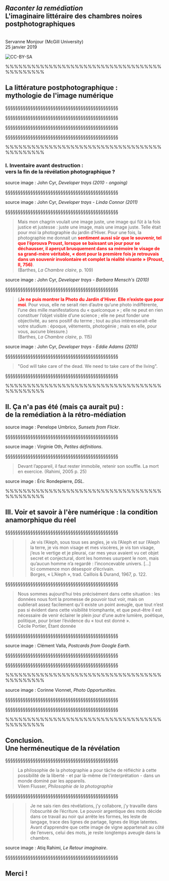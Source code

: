 <!-- .slide: data-background-image="img/mondot2.jpg" -->
<!-- .slide: class="hover"-->

## *Raconter la remédiation*<br>L'imaginaire littéraire des chambres noires postphotographiques

<br>Servanne Monjour (McGill University)
<br>25 janvier 2019

![CC-BY-SA](http://i.creativecommons.org/l/by-sa/4.0/88x31.png) <!-- .element: class="logo" -->

%%%%%%%%%%%%%%%%%%%%%%%%%%%%%%%%%%%%%%%%%%%%%

<!-- .slide: data-background-image="img/barthes2modif.jpg" data-background-size="contain"-->


## La littérature postphotographique : <br>mythologie de l'image numérique


§§§§§§§§§§§§§§§§§§§§§§§§§§§§§§§§§§§§§§§§§§§§§
<!-- .slide: data-background-image="img/barthes2.jpg" data-background-size="contain" -->


§§§§§§§§§§§§§§§§§§§§§§§§§§§§§§§§§§§§§§§§§§§§§
<!-- .slide: data-background-image="img/barthesImageCode.png" data-background-size="contain" -->


§§§§§§§§§§§§§§§§§§§§§§§§§§§§§§§§§§§§§§§§§§§§§
<!-- .slide: data-background-image="img/barthesCoding.png" data-background-size="contain" -->


§§§§§§§§§§§§§§§§§§§§§§§§§§§§§§§§§§§§§§§§§§§§§
<!-- .slide: data-background-image="img/barthes2modif.jpg" data-background-size="contain" -->



%%%%%%%%%%%%%%%%%%%%%%%%%%%%%%%%%%%%%%%%%%%%%

<!-- .slide: data-background-image="img/devTrays.png" -->
### I. Inventaire avant destruction : <br>vers la fin de la révélation photographique ?

source image : John Cyr, *Developer trays (2010 - ongoing)*

<!-- .element: class="source" -->

§§§§§§§§§§§§§§§§§§§§§§§§§§§§§§§§§§§§§§§§§§§§§

<!-- .slide: data-background-image="img/lindanconnordtcyr.jpg" data-background-size="contain" -->

source image : John Cyr, *Developer trays - Linda Connor (2011)*

<!-- .element: class="source" -->


§§§§§§§§§§§§§§§§§§§§§§§§§§§§§§§§§§§§§§§§§§§§§
<!-- .slide: data-background-image="img/BarbaraMensch.jpg" data-background-size="contain" -->
<!-- .slide: class="hover"-->

>Mais mon chagrin voulait une image juste, une image qui fût à la fois justice et justesse : juste une image, mais une image juste. Telle était pour moi la photographie du jardin d’Hiver.
Pour une fois, la photographie me donnait un <font color="red">**sentiment aussi sûr que le souvenir, tel que l’éprouva Proust, lorsque se baissant un jour pour se déchausser, il aperçut brusquement dans sa mémoire le visage de sa grand-mère véritable, « dont pour la première fois je retrouvais dans un souvenir involontaire et complet la réalité vivante » (Proust, II, 756)**</font>. <br>(Barthes, *La Chambre claire*, p. 109)

<!-- .element: style="font-size:1.4rem; text-align:justify" -->

source image : John Cyr, *Developer trays - Barbara Mensch's (2010)*

<!-- .element: class="source" -->

§§§§§§§§§§§§§§§§§§§§§§§§§§§§§§§§§§§§§§§§§§§§§

<!-- .slide: data-background-image="img/EddieAdams.jpg" data-background-size="contain" -->
<!-- .slide: class="hover"-->


>(<font color="red">**Je ne puis montrer la Photo du Jardin d’Hiver. Elle n’existe que pour moi**</font>. Pour vous, elle ne serait rien d’autre qu’une photo indifférente, l’une des mille manifestations du « quelconque » ; elle ne peut en rien constituer l’objet visible d’une science ; elle ne peut fonder une objectivité, au sens positif du terme ; tout au plus intéresserait-elle votre studium : époque, vêtements, photogénie ; mais en elle, pour vous, aucune blessure.) <br>(Barthes, *La Chambre claire*, p. 115)

<!-- .element: style="font-size:1.4rem; text-align:justify" -->

source image : John Cyr, *Developer trays - Eddie Adams (2010)*

<!-- .element: class="source" -->

§§§§§§§§§§§§§§§§§§§§§§§§§§§§§§§§§§§§§§§§§§§§§

<!-- .slide: data-background-image="img/num-an.jpg" -->

>"God will take care of the dead. We need to take care of the living".

§§§§§§§§§§§§§§§§§§§§§§§§§§§§§§§§§§§§§§§§§§§§§

<!-- .slide: data-background-image="img/num-an.jpg" -->

%%%%%%%%%%%%%%%%%%%%%%%%%%%%%%%%%%%%%%%%%%%%%
<!-- .slide: data-background-image="img/umbrico.png" -->

## II. Ça n'a pas été (mais ça aurait pu) : <br>de la remédiation à la rétro-médiation

source image : Penelope Umbrico, _Sunsets from Flickr_.

<!-- .element: class="source" -->

§§§§§§§§§§§§§§§§§§§§§§§§§§§§§§§§§§§§§§§§§§§§§
<!-- .slide: data-background-image="img/6_definition05.jpg" -->


source image : Virginie Oth, _Petites définitions_.

<!-- .element: class="source" -->

§§§§§§§§§§§§§§§§§§§§§§§§§§§§§§§§§§§§§§§§§§§§§
<!-- .slide: data-background-image="img/dsl-n-2-1325.jpg" -->

>Devant l’appareil, il faut rester immobile, retenir son souffle. La mort en exercice. (Rahimi, 2005 p. 25)

source image : Éric Rondepierre, _DSL_.

<!-- .element: class="source" -->

%%%%%%%%%%%%%%%%%%%%%%%%%%%%%%%%%%%%%%%%%%%%%
<!-- .slide: data-background-image="img/Gearth.png" data-background-size="contain" -->

## III. Voir et savoir à l'ère numérique : la condition anamorphique du réel


§§§§§§§§§§§§§§§§§§§§§§§§§§§§§§§§§§§§§§§§§§§§§
<!-- .slide: data-background-image="img/MuybridgeHorses.jpg" -->
<!-- .slide: class="hover"-->

>>Je vis l’Aleph, sous tous ses angles, je vis l’Aleph et sur l’Aleph la terre, je vis mon visage et mes viscères, je vis ton visage, j’eus le vertige et je pleurai, car mes yeux avaient vu cet objet secret et conjectural, dont les hommes usurpent le nom, mais qu’aucun homme n’a regardé : l’inconcevable univers.
[...]<br>
Ici commence mon désespoir d’écrivain.
<br>Borges, « L’Aleph », trad. Caillois & Durand, 1967, p. 122.

<!-- .element: style="font-size:1.4rem; text-align:justify" -->

§§§§§§§§§§§§§§§§§§§§§§§§§§§§§§§§§§§§§§§§§§§§§
<!-- .slide: data-background-image="img/MuybridgeHorses.jpg" -->
<!-- .slide: class="hover"-->

>Nous sommes aujourd’hui très précisément dans cette situation : les données nous font la promesse de pouvoir tout voir, mais on oublierait assez facilement qu’il existe un point aveugle, que tout n’est pas si évident dans cette visibilité triomphante, et que peut-être il est nécessaire de venir éclairer le plein jour d’une autre lumière, poétique, politique, pour briser l’évidence du « tout est donné ».
<br>Cécile Portier, Étant donnée

<!-- .element: style="font-size:1.4rem; text-align:justify" -->

§§§§§§§§§§§§§§§§§§§§§§§§§§§§§§§§§§§§§§§§§§§§§
<!-- .slide: data-background-image="img/postcardfromGE.jpg" -->

source image : Clément Valla, _Postcards from Google Earth_.

<!-- .element: class="source" -->


§§§§§§§§§§§§§§§§§§§§§§§§§§§§§§§§§§§§§§§§§§§§§
<!-- .slide: data-background-image="img/Ecran_Garat_2011.png" -->
<!-- .slide: class="hover"-->


<!-- .element: style="font-size:1.4rem; text-align:justify" -->



§§§§§§§§§§§§§§§§§§§§§§§§§§§§§§§§§§§§§§§§§§§§§
<!-- .slide: data-background-image="img/matrix.jpg" -->
<!-- .slide: class="hover"-->


<!-- .element: style="font-size:1.4rem; text-align:justify" -->

%%%%%%%%%%%%%%%%%%%%%%%%%%%%%%%%%%%%%%%%%%%%%
<!-- .slide: data-background-image="img/vionnet.jpg" -->


source image : Corinne Vionnet, _Photo Opportunities_.

<!-- .element: class="source" -->


§§§§§§§§§§§§§§§§§§§§§§§§§§§§§§§§§§§§§§§§§§§§§
<!-- .slide: data-background-image="img/8_loeil2320.jpg" -->
<!-- .slide: class="hover"-->



<!-- .element: style="font-size:1.4rem; text-align:justify" -->

§§§§§§§§§§§§§§§§§§§§§§§§§§§§§§§§§§§§§§§§§§§§§
<!-- .slide: data-background-image="img/8_loeil2320.jpg" -->
<!-- .slide: class="hover"-->


<!-- .element: style="font-size:1.4rem; text-align:justify" -->

%%%%%%%%%%%%%%%%%%%%%%%%%%%%%%%%%%%%%%%%%%%%%

<!-- .slide: data-background-image="img/photolit.png" data-background-size="contain"-->

## Conclusion. <br> Une herméneutique de la révélation


§§§§§§§§§§§§§§§§§§§§§§§§§§§§§§§§§§§§§§§§§§§§§

<!-- .slide: data-background-image="img/Identite_du_regard.jpeg" data-background-size="contain"-->

>La philosophie de la photographie a pour tâche de réfléchir à cette possibilité de la liberté - et par là-même de l'interprétation - dans un monde dominé par les appareils.<br>Vilem Flusser, *Philosophie de la photographie*

§§§§§§§§§§§§§§§§§§§§§§§§§§§§§§§§§§§§§§§§§§§§§

<!-- .slide: data-background-image="img/Identite_du_regard.jpeg" data-background-size="contain"-->

>>Je ne sais rien des révélations, j’y collabore, j’y travaille dans l’obscurité de l’écriture. Le pouvoir argentique des mots décide dans ce travail au noir qui arrête les formes, les leste de langage, trace des lignes de partage, lignes de litige latentes. Avant d’apprendre que cette image de vigne appartenait au côté de l’envers, celui des mots, je reste longtemps aveugle dans la chambre.

source image : Atiq Rahimi, _Le Retour imaginaire_.

<!-- .element: class="source" -->

§§§§§§§§§§§§§§§§§§§§§§§§§§§§§§§§§§§§§§§§§§§§§

<!-- .slide: data-background-image="img/images.jpeg" data-background-size="contain"-->

## Merci !
